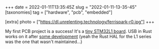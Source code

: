 +++
date = 2022-01-11T13:35:45Z
slug = "2022-01-11-13-35-45"
[taxonomies]
tag = ["hardware", "pcb", "embedded"]

[extra]
photo = ["https://dl.unrelenting.technology/ferrispark-r0.jpg"]
+++

My first PCB project is a success! It's a [tiny STM32L1 board](https://github.com/unrelentingtech/ferrispark).
USB in Rust works on it after [some development](https://github.com/stm32-rs/stm32l1xx-hal/pull/14) (yeah the Rust HAL for the L1 series was the one that wasn't maintained…)
